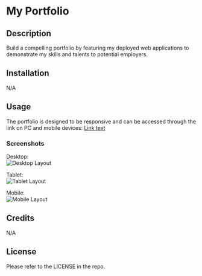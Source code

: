# My Portfolio

## Description

Build a compelling portfolio by featuring my deployed web applications to demonstrate my skills and talents to potential employers.

## Installation

N/A

## Usage

The portfolio is designed to be responsive and can be accessed through the link on PC and mobile devices:
[Link text](https://adriwg.github.io/horiseon-landing-page/)

### Screenshots
Desktop:  
![Desktop Layout](https://adriwg.github.io/my-portfolio/assets/images/desktop-layout.png)

Tablet:  
![Tablet Layout](https://adriwg.github.io/my-portfolio/assets/images/tablet-layout.png)

Mobile:  
![Mobile Layout](https://adriwg.github.io/my-portfolio/assets/images/mobile-layout.png)

## Credits

N/A

## License

Please refer to the LICENSE in the repo.
